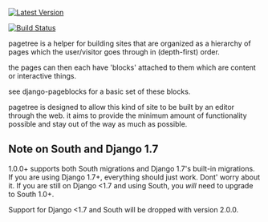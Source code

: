 [![Latest Version](https://pypip.in/version/django-pagetree/badge.svg)](https://pypi.python.org/pypi/django-pagetree/)

[![Build Status](https://travis-ci.org/ccnmtl/django-pagetree.svg?branch=master)](https://travis-ci.org/ccnmtl/django-pagetree)

pagetree is a helper for building sites that are organized
as a hierarchy of pages which the user/visitor goes through
in (depth-first) order.

the pages can then each have 'blocks' attached to them which
are content or interactive things.

see django-pageblocks for a basic set of these blocks.

pagetree is designed to allow this kind of site to be built by
an editor through the web. it aims to provide the minimum amount
of functionality possible and stay out of the way as much
as possible.

## Note on South and Django 1.7

1.0.0+ supports both South migrations and Django 1.7's built-in
migrations. If you are using Django 1.7+, everything should just
work. Dont' worry about it. If you are still on Django <1.7 and using
South, you *will* need to upgrade to South 1.0+.

Support for Django <1.7 and South will be dropped with version 2.0.0.
